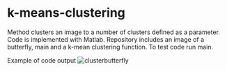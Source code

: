 # k-means-clustering
Method clusters an image to a number of clusters defined as a parameter. Code is implemented with Matlab. Repository includes an image of a butterfly, main and a k-mean clustering function. To test code run main.

Example of code output
![clusterbutterfly](https://user-images.githubusercontent.com/55585889/121554636-fbf48a80-ca1a-11eb-9c6c-84edda21175c.png)
